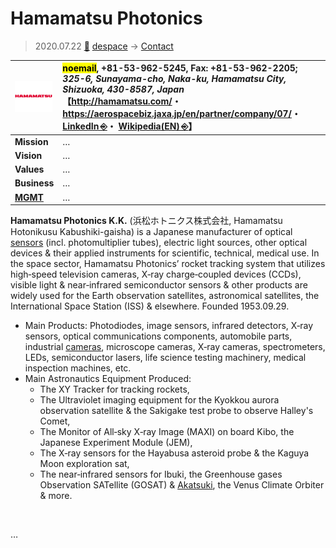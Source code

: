 # Hamamatsu Photonics
> 2020.07.22 [🚀](../../index/index.md) [despace](../index.md) → [Contact](../contact.md)

|[![](../f/contact/h/hamamatsu_phot_logo1_thumb.webp)](../f/contact/h/hamamatsu_phot_logo1.webp)|<mark>noemail</mark>, +81-53-962-5245, Fax: +81-53-962-2205;<br> *325-6, Sunayama-cho, Naka-ku, Hamamatsu City, Shizuoka, 430-8587, Japan*<br> 【<http://hamamatsu.com/>・ <https://aerospacebiz.jaxa.jp/en/partner/company/07/>・ [LinkedIn ⎆](https://www.linkedin.com/company/hamamatsu/)・ [Wikipedia(EN) ⎆](https://en.wikipedia.org/wiki/Hamamatsu_Photonics)】|
|:--|:--|
|**Mission**|…|
|**Vision**|…|
|**Values**|…|
|**Business**|…|
|**[MGMT](../mgmt.md)**|…|

**Hamamatsu Photonics K.K.** (浜松ホトニクス株式会社, Hamamatsu Hotonikusu Kabushiki-gaisha) is a Japanese manufacturer of optical [sensors](../sensor.md) (incl. photomultiplier tubes), electric light sources, other optical devices & their applied instruments for scientific, technical, medical use. In the space sector, Hamamatsu Photonics’ rocket tracking system that utilizes high‑speed television cameras, X‑ray charge‑coupled devices (CCDs), visible light & near‑infrared semiconductor sensors & other products are widely used for the Earth observation satellites, astronomical satellites, the International Space Station (ISS) & elsewhere. Founded 1953.09.29.

   - Main Products: Photodiodes, image sensors, infrared detectors, X‑ray sensors, optical communications components, automobile parts, industrial [cameras](../cam.md), microscope cameras, X‑ray cameras, spectrometers, LEDs, semiconductor lasers, life science testing machinery, medical inspection machines, etc.
   - Main Astronautics Equipment Produced:
      - The XY Tracker for tracking rockets,
      - The Ultraviolet imaging equipment for the Kyokkou aurora observation satellite & the Sakigake test probe to observe Halley's Comet,
      - The Monitor of All‑sky X‑ray Image (MAXI) on board Kibo, the Japanese Experiment Module (JEM),
      - The X‑ray sensors for the Hayabusa asteroid probe & the Kaguya Moon exploration sat,
      - The near‑infrared sensors for Ibuki, the Greenhouse gases Observation SATellite (GOSAT) & [Akatsuki](../akatsuki.md), the Venus Climate Orbiter & more.

<p style="page-break-after:always"> </p>

…

